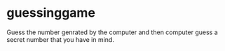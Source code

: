 # guessinggame
Guess the number genrated by the computer and then computer guess a secret number that you have in mind. 
